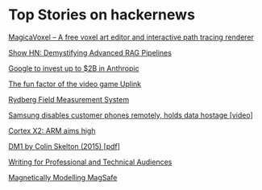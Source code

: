 # Top Stories on hackernews <br />
[MagicaVoxel – A free voxel art editor and interactive path tracing renderer](https://ephtracy.github.io/)

[Show HN: Demystifying Advanced RAG Pipelines](https://github.com/pchunduri6/rag-demystified)

[Google to invest up to $2B in Anthropic](https://www.reuters.com/technology/google-agrees-invest-up-2-bln-openai-rival-anthropic-wsj-2023-10-27/)

[The fun factor of the video game Uplink](https://vertette.github.io/post/funfactoruplink)

[Rydberg Field Measurement System](https://www.rydbergtechnologies.com/products)

[Samsung disables customer phones remotely, holds data hostage [video]](https://www.youtube.com/watch?v=Ln4rsxWq3WM)

[Cortex X2: ARM aims high](https://chipsandcheese.com/2023/10/27/cortex-x2-arm-aims-high/)

[DM1 by Colin Skelton (2015) [pdf]](http://www.bitsandbytes.shedlandz.co.uk/CS_DM1-1.pdf)

[Writing for Professional and Technical Audiences](https://pnewman.org/writing.html)

[Magnetically Modelling MagSafe](https://kavi.sblmnl.co.za/magnetically-modelling-magsafe/)
